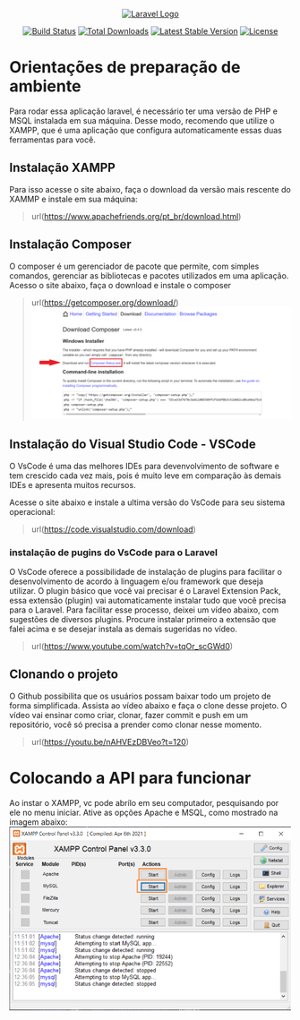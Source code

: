 <p align="center"><a href="https://laravel.com" target="_blank"><img src="https://raw.githubusercontent.com/laravel/art/master/logo-lockup/5%20SVG/2%20CMYK/1%20Full%20Color/laravel-logolockup-cmyk-red.svg" width="400" alt="Laravel Logo"></a></p>

<p align="center">
<a href="https://travis-ci.org/laravel/framework"><img src="https://travis-ci.org/laravel/framework.svg" alt="Build Status"></a>
<a href="https://packagist.org/packages/laravel/framework"><img src="https://img.shields.io/packagist/dt/laravel/framework" alt="Total Downloads"></a>
<a href="https://packagist.org/packages/laravel/framework"><img src="https://img.shields.io/packagist/v/laravel/framework" alt="Latest Stable Version"></a>
<a href="https://packagist.org/packages/laravel/framework"><img src="https://img.shields.io/packagist/l/laravel/framework" alt="License"></a>
</p>

# Orientações de preparação de ambiente
Para rodar essa aplicação laravel, é necessário ter uma versão de PHP e MSQL instalada em sua máquina.
Desse modo, recomendo que utilize o XAMPP, que é uma aplicação que configura automaticamente essas duas ferramentas para você.

## Instalação XAMPP
Para isso acesse o site abaixo, faça o download da versão mais rescente do XAMMP e instale em sua máquina:
> url(https://www.apachefriends.org/pt_br/download.html)

## Instalação Composer
O composer é um gerenciador de pacote que permite, com simples comandos, gerenciar as bibliotecas e pacotes utilizados em uma aplicação.
Acesso o site abaixo, faça o download e instale o composer
> url(https://getcomposer.org/download/)
![Screenshot](imagesReadme/downloadComposer.png)

## Instalação do Visual Studio Code - VSCode
O VsCode é uma das melhores IDEs para devenvolvimento de software e tem crescido cada vez mais, pois é muito leve em comparação às demais IDEs e apresenta muitos recursos.

Acesse o site abaixo e instale a ultima versão do VsCode para seu sistema operacional:
> url(https://code.visualstudio.com/download)

### instalação de pugins do VsCode para o Laravel
O VsCode oferece a possibilidade de instalação de plugins para facilitar o desenvolvimento de acordo à linguagem e/ou framework que deseja utilizar. O plugin básico que você vai precisar é o Laravel Extension Pack, essa extensão (plugin) vai automaticamente instalar tudo que você precisa para o Laravel. Para facilitar esse processo, deixei um vídeo abaixo, com sugestões de diversos plugins. Procure instalar primeiro a extensão que falei acima e se desejar instala as demais sugeridas no vídeo. 
> url(https://www.youtube.com/watch?v=tqOr_scGWd0)

## Clonando o projeto
O Github possibilita que os usuários possam baixar todo um projeto de forma simplificada.
Assista ao vídeo abaixo e faça o clone desse projeto. O vídeo vai ensinar como criar, clonar, fazer commit e push em um repositório,
você só precisa a prender como clonar nesse momento.
> url(https://youtu.be/nAHVEzDBVeo?t=120)

# Colocando a API para funcionar
Ao instar o XAMPP, vc pode abrílo em seu computador, pesquisando por ele no menu iniciar. Ative as opções Apache e MSQL, como mostrado
na imagem abaixo:
![Screenshot](imagesReadme/startXampp.png)
